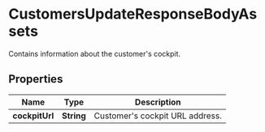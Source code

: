 

# CustomersUpdateResponseBodyAssets

Contains information about the customer's cockpit.

## Properties

| Name | Type | Description |
|------------ | ------------- | ------------- |
|**cockpitUrl** | **String** | Customer&#39;s cockpit URL address. |



